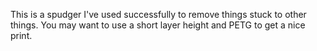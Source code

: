 This is a spudger I've used successfully to remove things stuck to other things. You may want to use a short layer height and PETG to get a nice print.
